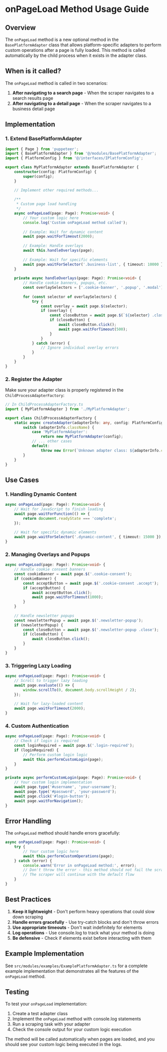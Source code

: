 # onPageLoad Method Usage Guide

## Overview

The `onPageLoad` method is a new optional method in the `BasePlatformAdapter` class that allows platform-specific adapters to perform custom operations after a page is fully loaded. This method is called automatically by the child process when it exists in the adapter class.

## When is it called?

The `onPageLoad` method is called in two scenarios:

1. **After navigating to a search page** - When the scraper navigates to a search results page
2. **After navigating to a detail page** - When the scraper navigates to a business detail page

## Implementation

### 1. Extend BasePlatformAdapter

```typescript
import { Page } from 'puppeteer';
import { BasePlatformAdapter } from '@/modules/BasePlatformAdapter';
import { PlatformConfig } from '@/interfaces/IPlatformConfig';

export class MyPlatformAdapter extends BasePlatformAdapter {
    constructor(config: PlatformConfig) {
        super(config);
    }

    // Implement other required methods...
    
    /**
     * Custom page load handling
     */
    async onPageLoad(page: Page): Promise<void> {
        // Your custom logic here
        console.log('Custom onPageLoad method called');
        
        // Example: Wait for dynamic content
        await page.waitForTimeout(2000);
        
        // Example: Handle overlays
        await this.handleOverlays(page);
        
        // Example: Wait for specific elements
        await page.waitForSelector('.business-list', { timeout: 10000 });
    }
    
    private async handleOverlays(page: Page): Promise<void> {
        // Handle cookie banners, popups, etc.
        const overlaySelectors = ['.cookie-banner', '.popup', '.modal'];
        
        for (const selector of overlaySelectors) {
            try {
                const overlay = await page.$(selector);
                if (overlay) {
                    const closeButton = await page.$(`${selector} .close`);
                    if (closeButton) {
                        await closeButton.click();
                        await page.waitForTimeout(500);
                    }
                }
            } catch (error) {
                // Ignore individual overlay errors
            }
        }
    }
}
```

### 2. Register the Adapter

Make sure your adapter class is properly registered in the `ChildProcessAdapterFactory`:

```typescript
// In ChildProcessAdapterFactory.ts
import { MyPlatformAdapter } from './MyPlatformAdapter';

export class ChildProcessAdapterFactory {
    static async createAdapter(adapterInfo: any, config: PlatformConfig): Promise<BasePlatformAdapter> {
        switch (adapterInfo.className) {
            case 'MyPlatformAdapter':
                return new MyPlatformAdapter(config);
            // ... other cases
            default:
                throw new Error(`Unknown adapter class: ${adapterInfo.className}`);
        }
    }
}
```

## Use Cases

### 1. Handling Dynamic Content

```typescript
async onPageLoad(page: Page): Promise<void> {
    // Wait for JavaScript to finish loading
    await page.waitForFunction(() => {
        return document.readyState === 'complete';
    });
    
    // Wait for specific dynamic elements
    await page.waitForSelector('.dynamic-content', { timeout: 15000 });
}
```

### 2. Managing Overlays and Popups

```typescript
async onPageLoad(page: Page): Promise<void> {
    // Handle cookie consent banners
    const cookieBanner = await page.$('.cookie-consent');
    if (cookieBanner) {
        const acceptButton = await page.$('.cookie-consent .accept');
        if (acceptButton) {
            await acceptButton.click();
            await page.waitForTimeout(1000);
        }
    }
    
    // Handle newsletter popups
    const newsletterPopup = await page.$('.newsletter-popup');
    if (newsletterPopup) {
        const closeButton = await page.$('.newsletter-popup .close');
        if (closeButton) {
            await closeButton.click();
        }
    }
}
```

### 3. Triggering Lazy Loading

```typescript
async onPageLoad(page: Page): Promise<void> {
    // Scroll to trigger lazy loading
    await page.evaluate(() => {
        window.scrollTo(0, document.body.scrollHeight / 2);
    });
    
    // Wait for lazy-loaded content
    await page.waitForTimeout(2000);
}
```

### 4. Custom Authentication

```typescript
async onPageLoad(page: Page): Promise<void> {
    // Check if login is required
    const loginRequired = await page.$('.login-required');
    if (loginRequired) {
        // Perform custom login logic
        await this.performCustomLogin(page);
    }
}

private async performCustomLogin(page: Page): Promise<void> {
    // Your custom login implementation
    await page.type('#username', 'your-username');
    await page.type('#password', 'your-password');
    await page.click('#login-button');
    await page.waitForNavigation();
}
```

## Error Handling

The `onPageLoad` method should handle errors gracefully:

```typescript
async onPageLoad(page: Page): Promise<void> {
    try {
        // Your custom logic here
        await this.performCustomOperations(page);
    } catch (error) {
        console.warn('Error in onPageLoad method:', error);
        // Don't throw the error - this method should not fail the scraping process
        // The scraper will continue with the default flow
    }
}
```

## Best Practices

1. **Keep it lightweight** - Don't perform heavy operations that could slow down scraping
2. **Handle errors gracefully** - Use try-catch blocks and don't throw errors
3. **Use appropriate timeouts** - Don't wait indefinitely for elements
4. **Log operations** - Use console.log to track what your method is doing
5. **Be defensive** - Check if elements exist before interacting with them

## Example Implementation

See `src/modules/examples/ExamplePlatformAdapter.ts` for a complete example implementation that demonstrates all the features of the `onPageLoad` method.

## Testing

To test your `onPageLoad` implementation:

1. Create a test adapter class
2. Implement the `onPageLoad` method with console.log statements
3. Run a scraping task with your adapter
4. Check the console output for your custom logic execution

The method will be called automatically when pages are loaded, and you should see your custom logic being executed in the logs.
